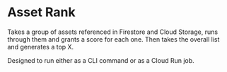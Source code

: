 # Asset Rank

Takes a group of assets referenced in Firestore and Cloud Storage, runs through them and grants a score for each one. Then takes the overall list and generates a top X.

Designed to run either as a CLI command or as a Cloud Run job.
